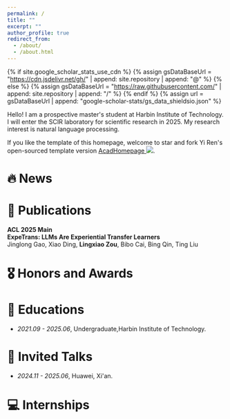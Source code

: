 ```yaml
---
permalink: /
title: ""
excerpt: ""
author_profile: true
redirect_from: 
  - /about/
  - /about.html
---
```


{% if site.google_scholar_stats_use_cdn %}
{% assign gsDataBaseUrl = "https://cdn.jsdelivr.net/gh/" | append: site.repository | append: "@" %}
{% else %}
{% assign gsDataBaseUrl = "https://raw.githubusercontent.com/" | append: site.repository | append: "/" %}
{% endif %}
{% assign url = gsDataBaseUrl | append: "google-scholar-stats/gs_data_shieldsio.json" %}

<span class='anchor' id='about-me'></span>

Hello! I am a prospective master's student at Harbin Institute of Technology. I will enter the SCIR laboratory for scientific research in 2025. My research interest is natural language processing.

If you like the template of this homepage, welcome to star and fork Yi Ren's open-sourced template version [AcadHomepage ![](https://img.shields.io/github/stars/RayeRen/acad-homepage.github.io?style=social)](https://github.com/RayeRen/acad-homepage.github.io).
# 🔥 News


# 📝 Publications 
**ACL 2025 Main**  
**ExpeTrans: LLMs Are Experiential Transfer Learners**  
Jinglong Gao, Xiao Ding, **Lingxiao Zou**, Bibo Cai, Bing Qin, Ting Liu

# 🎖 Honors and Awards
# 📖 Educations
- *2021.09 - 2025.06*, Undergraduate,Harbin Institute of Technology.

# 💬 Invited Talks
- *2024.11 - 2025.06*, Huawei, Xi'an.

# 💻 Internships
